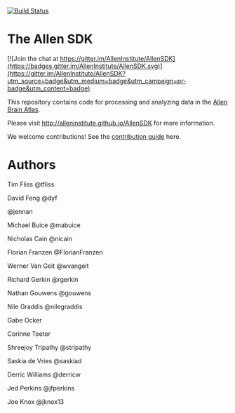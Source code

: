 [![Build Status](https://travis-ci.org/JFPerkins/AllenSDK.svg?branch=master)](https://travis-ci.org/JFPerkins/AllenSDK)

# The Allen SDK

[![Join the chat at https://gitter.im/AllenInstitute/AllenSDK](https://badges.gitter.im/AllenInstitute/AllenSDK.svg)](https://gitter.im/AllenInstitute/AllenSDK?utm_source=badge&utm_medium=badge&utm_campaign=pr-badge&utm_content=badge)

This repository contains code for processing and analyzing data
in the [Allen Brain Atlas](http://brain-map.org/).

Please visit http://alleninstitute.github.io/AllenSDK for more information.

We welcome contributions! See the [contribution guide](CONTRIBUTING.md) here.


# Authors

Tim Fliss @tfliss

David Feng @dyf

@jennan

Michael Buice @mabuice

Nicholas Cain @nicain

Florian Franzen @FlorianFranzen

Werner Van Geit @wvangeit

Richard Gerkin @rgerkin

Nathan Gouwens @gouwens

Nile Graddis @nilegraddis

Gabe Ocker

Corinne Teeter

Shreejoy Tripathy @stripathy

Saskia de Vries @saskiad

Derric Williams @derricw

Jed Perkins @jfperkins
 
Joe Knox @jknox13
